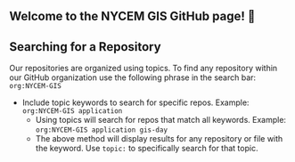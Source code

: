 ## Welcome to the NYCEM GIS GitHub page! 🙌

## Searching for a Repository
Our repositories are organized using topics. To find any repository within our GitHub organization use the following phrase in the search bar: `org:NYCEM-GIS`
* Include topic keywords to search for specific repos. Example: `org:NYCEM-GIS application`
  * Using topics will search for repos that match all keywords. Example: `org:NYCEM-GIS application gis-day`
  * The above method will display results for any repository or file with the keyword. Use `topic:` to specifically search for that topic.

<!--

**Here are some ideas to get you started:**

🙋‍♀️ A short introduction - what is your organization all about?
🌈 Contribution guidelines - how can the community get involved?
👩‍💻 Useful resources - where can the community find your docs? Is there anything else the community should know?
🍿 Fun facts - what does your team eat for breakfast?
🧙 Remember, you can do mighty things with the power of [Markdown](https://docs.github.com/github/writing-on-github/getting-started-with-writing-and-formatting-on-github/basic-writing-and-formatting-syntax)
-->
